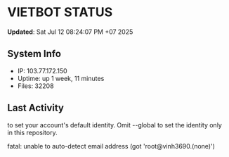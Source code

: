 # VIETBOT STATUS
**Updated**: Sat Jul 12 08:24:07 PM +07 2025

## System Info
- IP: 103.77.172.150
- Uptime: up 1 week, 11 minutes
- Files: 32208

## Last Activity

to set your account's default identity.
Omit --global to set the identity only in this repository.

fatal: unable to auto-detect email address (got 'root@vinh3690.(none)')
